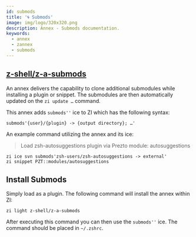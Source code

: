 ```yaml
---
id: submods
title: '🌀 Submods'
image: img/logo/320x320.png
description: Annex - Submods documentation.
keywords:
  - annex
  - zannex
  - submods
---
```


<!-- @format -->

## <i class="fa-brands fa-github"></i> [z-shell/z-a-submods][]

An annex delivers the capability to clone additional submodules while installing a plugin or snippet. The submodules are then automatically updated on the `zi update …` command.

This annex adds `submods''` ice to ZI which has the following syntax:

```shell
submods'{user}/{plugin} -> {output directory}; …'
```

An example command utilizing the annex and its ice:

> Load zsh-autosuggestions plugin via Prezto module: autosuggestions

```shell showLineNumbers
zi ice svn submods'zsh-users/zsh-autosuggestions -> external'
zi snippet PZT::modules/autosuggestions
```

## Install Submods

Simply load as a plugin. The following command will install the annex within ZI:

```shell
zi light z-shell/z-a-submods
```

After executing this command you can then use the `submods''` ice. The command should be placed in `~/.zshrc`.

[z-shell/z-a-submods]: https://github.com/z-shell/z-a-submods
